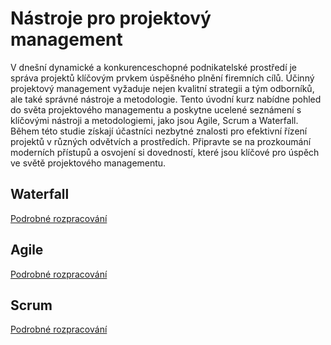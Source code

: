 # Nástroje pro projektový management

V dnešní dynamické a konkurenceschopné podnikatelské prostředí je správa projektů klíčovým prvkem úspěšného plnění firemních cílů. Účinný projektový management vyžaduje nejen kvalitní strategii a tým odborníků, ale také správné nástroje a metodologie. Tento úvodní kurz nabídne pohled do světa projektového managementu a poskytne ucelené seznámení s klíčovými nástroji a metodologiemi, jako jsou Agile, Scrum a Waterfall. Během této studie získají účastníci nezbytné znalosti pro efektivní řízení projektů v různých odvětvích a prostředích. Připravte se na prozkoumání moderních přístupů a osvojení si dovedností, které jsou klíčové pro úspěch ve světě projektového managementu.

## Waterfall

[Podrobné rozpracování](Waterfall.md)

## Agile

[Podrobné rozpracování](Agile.md)

## Scrum

[Podrobné rozpracování](Scrum.md)
